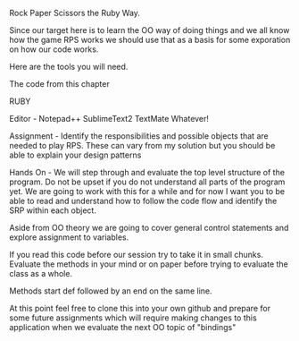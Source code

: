 Rock Paper Scissors the Ruby Way.

Since our target here is to learn the OO way of doing things and we all know how the game RPS works we should use that as a basis for some exporation on how our code works.

Here are the tools you will need.

The code from this chapter

RUBY

Editor - Notepad++ SublimeText2 TextMate Whatever!

Assignment - Identify the responsibilities and possible objects that are needed to play RPS. These can vary from my solution but you should be able to explain your design patterns

Hands On - We will step through and evaluate the top level structure of the program. Do not be upset if you do not understand all parts of the program yet. We are going to work with this for a while and for now I want you to be able to read and understand how to follow the code flow and identify the SRP within each object.

Aside from OO theory we are going to cover general control statements and explore assignment to variables.

If you read this code before our session try to take it in small chunks. Evaluate the methods in your mind or on paper before trying to evaluate the class as a whole.

Methods start def <some name> followed by an end on the same line.

At this point feel free to clone this into your own github and prepare for some future assignments which will require making changes to this application when we evaluate the next OO topic of "bindings"
